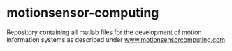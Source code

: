 # motionsensor-computing
Repository containing all matlab files for the development of motion information systems as described under www.motionsensorcomputing.com
